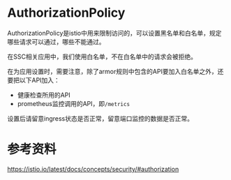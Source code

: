 # AuthorizationPolicy

AuthorizationPolicy是istio中用来限制访问的，可以设置黑名单和白名单，规定哪些请求可以通过，哪些不能通过。

在SSC相关应用中，我们使用白名单，不在白名单中的请求会被拒绝。

在为应用设置时，需要注意，除了armor规则中包含的API要加入白名单之外，还要把以下API加入：
- 健康检查所用的API
- prometheus监控调用的API，即`/metrics`

设置后请留意ingress状态是否正常，留意端口监控的数据是否正常。

# 参考资料
https://istio.io/latest/docs/concepts/security/#authorization
